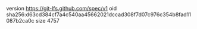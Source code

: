 version https://git-lfs.github.com/spec/v1
oid sha256:d63cd384cf7a4c540aa45662021dccad308f7d07c976c354b8fad11087b2ca0c
size 4757
